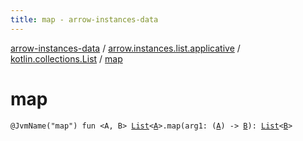 ```yaml
---
title: map - arrow-instances-data
---
```


[arrow-instances-data](../../index.html) / [arrow.instances.list.applicative](../index.html) / [kotlin.collections.List](index.html) / [map](./map.html)

# map

`@JvmName("map") fun <A, B> `[`List`](https://kotlinlang.org/api/latest/jvm/stdlib/kotlin.collections/-list/index.html)`<`[`A`](map.html#A)`>.map(arg1: (`[`A`](map.html#A)`) -> `[`B`](map.html#B)`): `[`List`](https://kotlinlang.org/api/latest/jvm/stdlib/kotlin.collections/-list/index.html)`<`[`B`](map.html#B)`>`